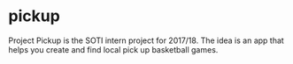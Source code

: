 # pickup
Project Pickup is the SOTI intern project for 2017/18. The idea is an app that helps you create and find local pick up basketball games.
